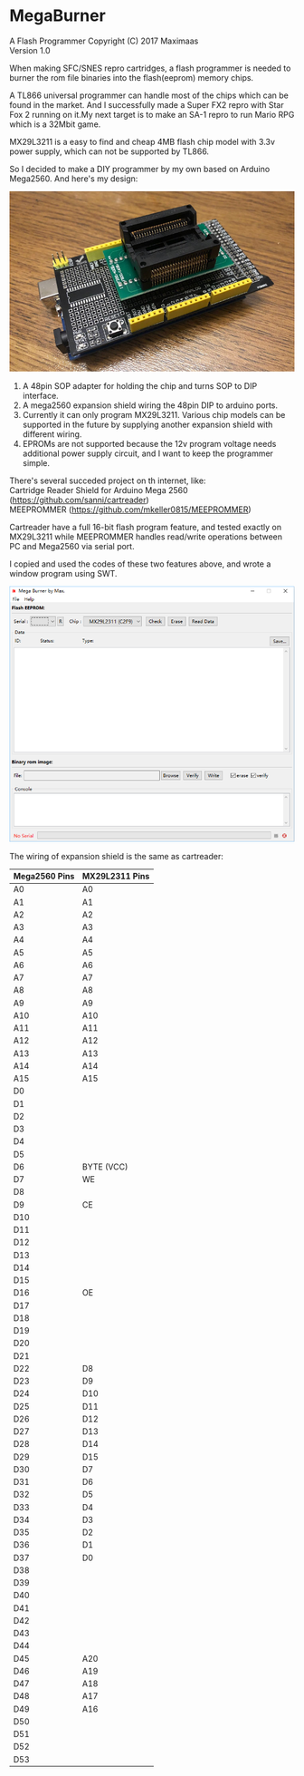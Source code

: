 # MegaBurner
A Flash Programmer
Copyright (C) 2017 Maximaas<br/>
Version 1.0

When making SFC/SNES repro cartridges, a flash programmer is needed to burner the rom file binaries into the flash(eeprom) memory chips.

A TL866 universal programmer can handle most of the chips which can be found in the market. And I successfully made a Super FX2 repro with Star Fox 2 running on it.My next target is to make an SA-1 repro to run Mario RPG which is a 32Mbit game. 

MX29L3211 is a easy to find and cheap 4MB flash chip model with 3.3v power supply, which can not be supported by TL866. 

So I decided to make a DIY programmer by my own based on Arduino Mega2560. And here's my design:

![image](https://github.com/maximaas/MegaBurner/blob/master/pics/megaburner_hw.png)

1. A 48pin SOP adapter for holding the chip and turns SOP to DIP interface.
2. A mega2560 expansion shield wiring the 48pin DIP to arduino ports.
3. Currently it can only program MX29L3211. Various chip models can be supported in the future by supplying another expansion shield with different wiring.
4. EPROMs are not supported because the 12v program voltage needs additional power supply circuit, and I want to keep the programmer simple.

There's several succeded project on th internet, like:<br/>
Cartridge Reader Shield for Arduino Mega 2560 (https://github.com/sanni/cartreader)<br/>
MEEPROMMER (https://github.com/mkeller0815/MEEPROMMER)

Cartreader have a full 16-bit flash program feature, and tested exactly on MX29L3211 while MEEPROMMER handles read/write operations between PC and Mega2560 via serial port.

I copied and used the codes of these two features above, and wrote a window program using SWT.

![image](https://github.com/maximaas/MegaBurner/blob/master/pics/megaburner_window.png)

The wiring of expansion shield is the same as cartreader:

| Mega2560 Pins  | MX29L2311 Pins   |
|:---------------|:-----------------|
|A0              |A0                |
|A1              |A1                |
|A2              |A2                |
|A3              |A3                |
|A4              |A4                |
|A5              |A5                |
|A6              |A6                |
|A7              |A7                |
|A8              |A8                |
|A9              |A9                |
|A10             |A10               |
|A11             |A11               |
|A12             |A12               |
|A13             |A13               |
|A14             |A14               |
|A15             |A15               |
|D0              |                  |
|D1              |                  |
|D2              |                  |
|D3              |                  |
|D4              |                  |
|D5              |                  |
|D6              |BYTE (VCC)        |
|D7              |WE                |
|D8              |                  |
|D9              |CE                |
|D10             |                  |
|D11             |                  |
|D12             |                  |
|D13             |                  |
|D14             |                  |
|D15             |                  |
|D16             |OE                |
|D17             |                  |
|D18             |                  |
|D19             |                  |
|D20             |                  |
|D21             |                  |
|D22             |D8                |
|D23             |D9                |
|D24             |D10               |
|D25             |D11               |
|D26             |D12               |
|D27             |D13               |
|D28             |D14               |
|D29             |D15               |
|D30             |D7                |
|D31             |D6                |
|D32             |D5                |
|D33             |D4                |
|D34             |D3                |
|D35             |D2                |
|D36             |D1                |
|D37             |D0                |
|D38             |                  |
|D39             |                  |
|D40             |                  |
|D41             |                  |
|D42             |                  |
|D43             |                  |
|D44             |                  |
|D45             |A20               |
|D46             |A19               |
|D47             |A18               |
|D48             |A17               |
|D49             |A16               |
|D50             |                  |
|D51             |                  |
|D52             |                  |
|D53             |                  |

